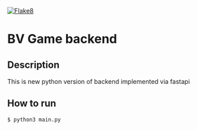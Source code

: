 [![Flake8](https://github.com/BattleVerseIo/GameBack/actions/workflows/flake8.yml/badge.svg?branch={branch})](https://github.com/BattleVerseIo/GameBack/actions/workflows/flake8.yml)


# BV Game backend
## Description
This is new python version of backend implemented via fastapi

## How to run  

    $ python3 main.py

